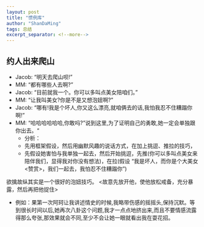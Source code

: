 ```yaml
---
layout: post
title: "惯例库"
author: "ShanDaMing"
tags: 总结
excerpt_separator: <!--more-->
---
```


<!--more-->

## 约人出来爬山
* Jacob: “明天去爬山呗!”
* MM: “都有哪些人去啊?”
* Jacob: “目前就我一个。你可以多叫点美女陪咱们。”
* MM: “让我叫美女?你是不是又想泡妞啊?”
* Jacob: “哪有!我是个坏人,你又这么漂亮,就咱俩去的话,我怕我忍不住糟蹋你啊!”
* MM: “哈哈哈哈哈哈,你敢吗?”说到这里,为了证明自己的勇敢,她一定会单独跟你出去。“
	 - 分析：
	 - 先用框架假设，然后用幽默风趣的说话方式，在加上挑逗、推拉的技巧，
	 - 先假设她害怕与我单独一起去，然后开始挑逗，先推(你可以多叫点美女来陪伴我们，显得我对你没有想法)，在拉(假设 “我是坏人，而你是个大美女<赞赏>，我们一起去，我怕忍不住糟蹋你”)
	 
欲擒故纵其实是一个很好的泡妞技巧。 <故意先放开他，使他放松戒备，充分暴露，然后再把他捉住>
* 例如：果第一次阿珂让我讲述情史的时候,我略带伤感的摇摇头,保持沉默。等到很长时间以后,她再次八卦这个问题,我才一点点地挤出来,而且不要情感流露得那么夸张,那效果就会不同,至少不会让她一眼就看出我在耍花招。
